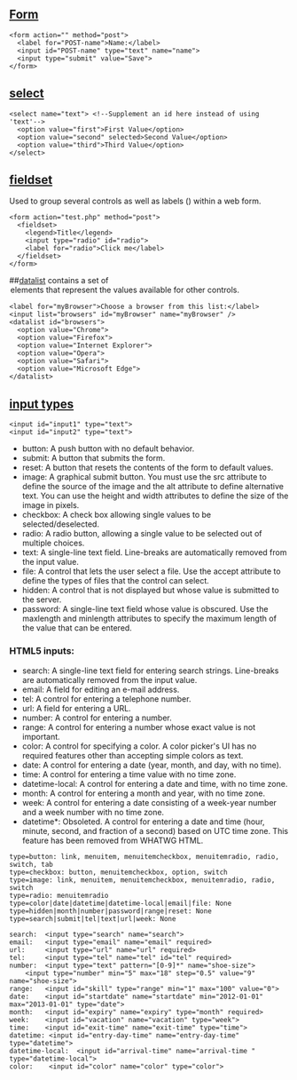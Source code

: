 
## [Form](https://developer.mozilla.org/en-US/docs/Web/HTML/Element/form)
```
<form action="" method="post">
  <label for="POST-name">Name:</label>
  <input id="POST-name" type="text" name="name">
  <input type="submit" value="Save">
</form>
```

## [select](https://developer.mozilla.org/en-US/docs/Web/HTML/Element/select)
```
<select name="text"> <!--Supplement an id here instead of using 'text'-->
  <option value="first">First Value</option> 
  <option value="second" selected>Second Value</option>
  <option value="third">Third Value</option>
</select>
```

## [fieldset](https://developer.mozilla.org/en-US/docs/Web/HTML/Element/fieldset)
Used to group several controls as well as labels (<label>) within a web form.
```
<form action="test.php" method="post">
  <fieldset>
    <legend>Title</legend>
    <input type="radio" id="radio">
    <label for="radio">Click me</label>
  </fieldset>
</form>
```
  
##[datalist](https://developer.mozilla.org/en-US/docs/Web/HTML/Element/datalist)
 contains a set of <option> elements that represent the values available for other controls.
```
<label for="myBrowser">Choose a browser from this list:</label>
<input list="browsers" id="myBrowser" name="myBrowser" />
<datalist id="browsers">
  <option value="Chrome">
  <option value="Firefox">
  <option value="Internet Explorer">
  <option value="Opera">
  <option value="Safari">
  <option value="Microsoft Edge">
</datalist>
```

## [input types](https://developer.mozilla.org/en-US/docs/Web/HTML/Element/input)
```
<input id="input1" type="text">
<input id="input2" type="text">
```
- button: A push button with no default behavior.
- submit: A button that submits the form.
- reset: A button that resets the contents of the form to default values.
- image: A graphical submit button. You must use the src attribute to define the source of the image and the alt attribute to define alternative text. You can use the height and width attributes to define the size of the image in pixels.
- checkbox: A check box allowing single values to be selected/deselected.
- radio: A radio button, allowing a single value to be selected out of multiple choices.
- text: A single-line text field. Line-breaks are automatically removed from the input value.
- file: A control that lets the user select a file. Use the accept attribute to define the types of files that the control can select.
- hidden: A control that is not displayed but whose value is submitted to the server.
- password: A single-line text field whose value is obscured. Use the maxlength and minlength attributes to specify the maximum length of the value that can be entered.

### HTML5 inputs:
- search: A single-line text field for entering search strings. Line-breaks are automatically removed from the input value.
- email:  A field for editing an e-mail address.
- tel:  A control for entering a telephone number.
- url:  A field for entering a URL.
- number: A control for entering a number.
- range:  A control for entering a number whose exact value is not important.
- color:  A control for specifying a color. A color picker's UI has no required features other than accepting simple colors as text.
- date:   A control for entering a date (year, month, and day, with no time).
- time:   A control for entering a time value with no time zone.
- datetime-local:  A control for entering a date and time, with no time zone.
- month:  A control for entering a month and year, with no time zone.
- week:   A control for entering a date consisting of a week-year number and a week number with no time zone.
- datetime*: Obsoleted. A control for entering a date and time (hour, minute, second, and fraction of a second) based on UTC time zone. This feature has been removed from WHATWG HTML.  

```
type=button: link, menuitem, menuitemcheckbox, menuitemradio, radio, switch, tab
type=checkbox: button, menuitemcheckbox, option, switch
type=image: link, menuitem, menuitemcheckbox, menuitemradio, radio, switch
type=radio: menuitemradio
type=color|date|datetime|datetime-local|email|file: None
type=hidden|month|number|password|range|reset: None
type=search|submit|tel|text|url|week: None

search:  <input type="search" name="search">
email:   <input type="email" name="email" required>
url:     <input type="url" name="url" required>
tel:     <input type="tel" name="tel" id="tel" required>
number:  <input type="text" pattern="[0-9]*" name="shoe-size">
    <input type="number" min="5" max="18" step="0.5" value="9" name="shoe-size">
range:   <input id="skill" type="range" min="1" max="100" value="0">
date:    <input id="startdate" name="startdate" min="2012-01-01" max="2013-01-01" type="date">
month:   <input id="expiry" name="expiry" type="month" required>
week:    <input id="vacation" name="vacation" type="week">
time:    <input id="exit-time" name="exit-time" type="time">
datetime: <input id="entry-day-time" name="entry-day-time" type="datetime">
datetime-local:  <input id="arrival-time" name="arrival-time " type="datetime-local">
color:    <input id="color" name="color" type="color">
```
